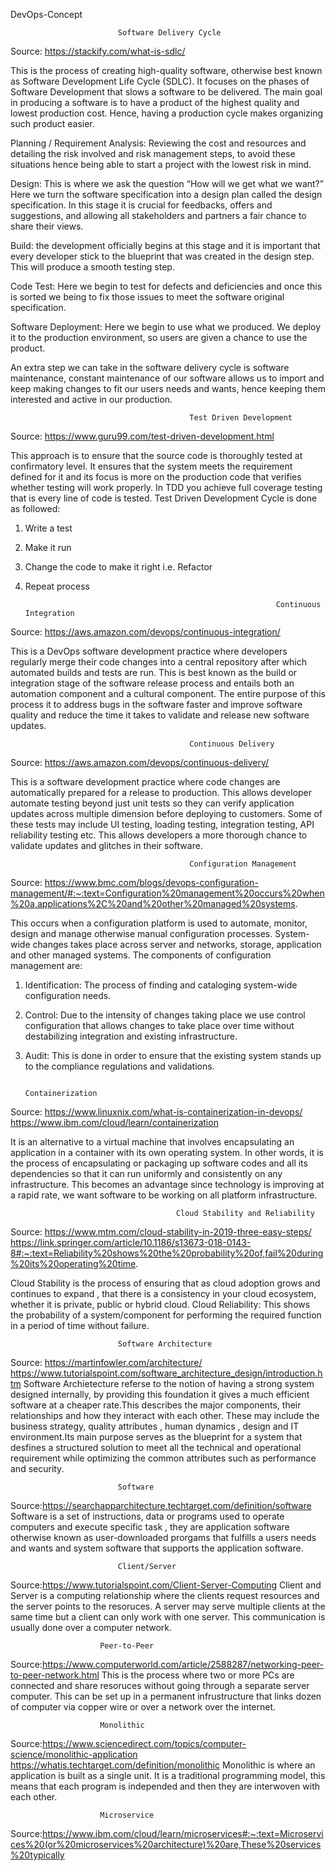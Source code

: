 DevOps-Concept

							Software Delivery Cycle
Source: https://stackify.com/what-is-sdlc/

This is the process of creating high-quality software, otherwise best known as Software Development Life Cycle (SDLC). It focuses on the phases of Software Development that slows a software to be delivered. The main goal in producing a software is to have a product of the highest quality and lowest production cost. Hence, having a production cycle makes organizing such product easier.

Planning / Requirement Analysis: Reviewing the cost and resources and detailing the risk involved and risk management steps, to avoid these situations hence being able to start a project with the lowest risk in mind.

Design: This is where we ask the question “How will we get what we want?” Here we turn the software specification into a design plan called the design specification. In this stage it is crucial for feedbacks, offers and suggestions, and allowing all stakeholders and partners a fair chance to share their views.

Build: the development officially begins at this stage and it is important that every developer stick to the blueprint that was created in the design step. This will produce a smooth testing step.

Code Test: Here we begin to test for defects and deficiencies and once this is sorted we being to fix those issues to meet the software original specification.

Software Deployment: Here we begin to use what we produced. We deploy it to the production environment, so users are given a chance to use the product.

An extra step we can take in the software delivery cycle is software maintenance, constant maintenance of our software allows us to import and keep making changes to fit our users needs and wants, hence keeping them interested and active in our production.

				                            Test Driven Development
Source: https://www.guru99.com/test-driven-development.html

This approach is to ensure that the source code is thoroughly tested at confirmatory level. It ensures that the system meets the requirement defined for it and its focus is more on the production code that verifies whether testing will work properly. In TDD you achieve full coverage testing that is every line of code is tested.
Test Driven Development Cycle is done as followed: 
1)	Write a test
2)	Make it run
3)	Change the code to make it right i.e. Refactor
4)	Repeat process

                                                                Continuous Integration
Source: https://aws.amazon.com/devops/continuous-integration/

This is a DevOps software development practice where developers regularly merge their code changes into a central repository after which automated builds and tests are run. This is best known as the build or integration stage of the software release process and entails both an automation component and a cultural component. The entire purpose of this process it to address bugs in the software faster and improve software quality and reduce the time it takes to validate and release new software updates.

					                        Continuous Delivery
Source: https://aws.amazon.com/devops/continuous-delivery/

This is a software development practice where code changes are automatically prepared for a release to production. This allows developer automate testing beyond just unit tests so they can verify application updates across multiple dimension before deploying to customers. Some of these tests may include UI testing, loading testing, integration testing, API reliability testing etc. This allows developers a more thorough chance to validate updates and glitches in their software.

					                        Configuration Management
Source: https://www.bmc.com/blogs/devops-configuration-management/#:~:text=Configuration%20management%20occurs%20when%20a,applications%2C%20and%20other%20managed%20systems.

This occurs when a configuration platform is used to automate, monitor, design and manage otherwise manual configuration processes. System-wide changes takes place across server and networks, storage, application and other managed systems.
The components of configuration management are:
1)	Identification: The process of finding and cataloging system-wide configuration needs.
2)	Control: Due to the intensity of changes taking place we use control configuration that allows changes to take place over time without destabilizing integration and existing infrastructure. 
3)	Audit: This is done in order to ensure that the existing system stands up to the compliance regulations and validations.

                                                               Containerization
Source: https://www.linuxnix.com/what-is-containerization-in-devops/
 https://www.ibm.com/cloud/learn/containerization
 
It is an alternative to a virtual machine that involves encapsulating an application in a container with its own operating system. In other words, it is the process of encapsulating or packaging up software codes and all its dependencies so that it can run uniformly and consistently on any infrastructure. This becomes an advantage since technology is improving at a rapid rate, we want software to be working on all platform infrastructure.

					                     Cloud Stability and Reliability
Source: https://www.mtm.com/cloud-stability-in-2019-three-easy-steps/
https://link.springer.com/article/10.1186/s13673-018-0143-8#:~:text=Reliability%20shows%20the%20probability%20of,fail%20during%20its%20operating%20time.

Cloud Stability is the process of ensuring that as cloud adoption grows and continues to expand , that there is a consistency in your cloud ecosystem, whether it is private, public or hybrid cloud. 
Cloud Reliability: This shows the probability of a system/component for performing the required function in a period of time without failure. 

							Software Architecture
Source: https://martinfowler.com/architecture/
https://www.tutorialspoint.com/software_architecture_design/introduction.htm
Software Archietecture referse to the notion of having a strong system designed internally, by providing this foundation it gives a much efficient software at a cheaper rate.This describes the major components, their relationships and how they interact with each other. These may include the business strategy, quality attributes , human dynamics , design and IT environment.Its main purpose serves as the blueprint for a system that desfines a structured solution to meet all the technical and operational requirement while optimizing the common attributes such as performance and security.

							Software
Source:https://searchapparchitecture.techtarget.com/definition/software
Software is a set of instructions, data or programs used to operate computers and execute specific task , they are application software otherwise known as user-downloaded prorgams that fulfills a users needs and wants and system software that supports the application software.

							Client/Server
Source:https://www.tutorialspoint.com/Client-Server-Computing
Client and Server is a computing relationship where the clients request resources and the server points to the resoruces. A server may serve multiple clients at the same time but a client can only work with one server. This communication is usually done over a computer network.

						Peer-to-Peer
Source:https://www.computerworld.com/article/2588287/networking-peer-to-peer-network.html
This is the process where two or more PCs are connected and share resoruces without going through a separate server computer. This can be set up in a permanent infrustructure that links dozen of computer via copper wire or over a network over the internet.

						Monolithic
Source:https://www.sciencedirect.com/topics/computer-science/monolithic-application
https://whatis.techtarget.com/definition/monolithic
Monolithic is where an application is built as a single unit. It is a traditional programming model, this means that each program is independed and then they are interwoven with each other.

						Microservice
Source:https://www.ibm.com/cloud/learn/microservices#:~:text=Microservices%20(or%20microservices%20architecture)%20are,These%20services%20typically


